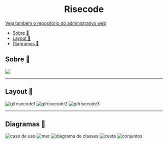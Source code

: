 <h1 align="center">Risecode</h1>

<a href="https://github.com/Begin-org/risecodeAdm">Veja também o repositório do administrativo web</a>

- [Sobre 📖](#sobre-)
- [Layout 🎨](#layout-)
- [Diagramas 📁](#diagramas-)

<h2>Sobre 📖</h2>

<img src="src/assets/infoGrafico.jpg"/>

---

<h2>Layout 🎨</h2>

![gifrisecode1](https://user-images.githubusercontent.com/45825131/123524899-930c4400-d6a3-11eb-8d66-8bb8c1366ff0.gif)
![gifrisecode2](https://user-images.githubusercontent.com/45825131/123525039-86d4b680-d6a4-11eb-83d6-d5e1fef8e1e0.gif)
![gifrisecode3](https://user-images.githubusercontent.com/45825131/123525091-d1563300-d6a4-11eb-9e5c-922bf9e6c94a.gif)

---

<h2>Diagramas 📁</h2>

![caso de uso](https://user-images.githubusercontent.com/45825131/123524379-38251d80-d6a0-11eb-97d0-544b3cd557fb.jpg)
![mer](https://user-images.githubusercontent.com/45825131/123524382-3e1afe80-d6a0-11eb-8a43-297d68599b4f.png)
![diagrama de classes](https://user-images.githubusercontent.com/45825131/123524386-483cfd00-d6a0-11eb-9cd6-23db7b284c42.jpg)
![cesta](https://user-images.githubusercontent.com/45825131/123524395-5b4fcd00-d6a0-11eb-8b3e-4d4608a1b4a6.jpg)
![conjuntos](https://user-images.githubusercontent.com/45825131/123524396-5db22700-d6a0-11eb-8de1-48cbadb6c5ae.jpg)

